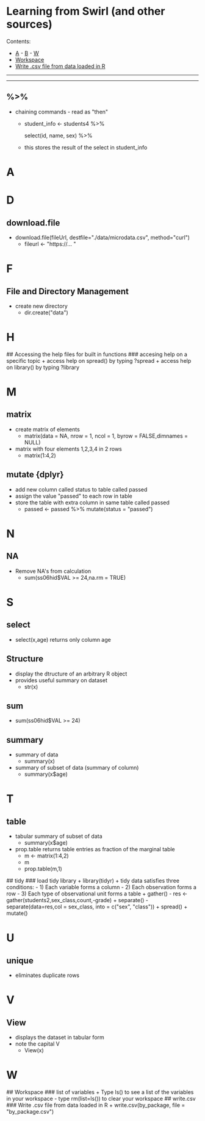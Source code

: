# Learning from Swirl (and other sources)

Contents:

- [A](#A)  - [B](#B)  - [W](#W)  
- [Workspace](#Workspace)
- [Write .csv file from data loaded in R](#write.csv)

_________________________________________________________________________
-------------------------------------------------------------------------

## %>%
+ chaining commands - read as "then"
  - student_info <- students4 %>%
  
    select(id, name, sex) %>%
  
  - this stores the result of the select in student_info

# A


# D
## download.file
+ download.file(fileUrl, destfile="./data/microdata.csv", method="curl")
  - fileurl <- "https://... "


# F
## File and Directory Management
+ create new directory
  - dir.create("data")


# H
<a name="Help"/>
## Accessing the help files for built in functions
### accesing help on a specific topic
+ access help on spread() by typing ?spread
+ access help on library() by typing ?library


# M
## matrix
+ create matrix of elements
  - matrix(data = NA, nrow = 1, ncol = 1, byrow = FALSE,dimnames = NULL)
+ matrix with four elements 1,2,3,4 in 2 rows
  - matrix(1:4,2)

## mutate {dplyr}
+ add new column called status to table called passed
+ assign the value "passed" to each row in table
+ store the table with extra column in same table called passed
  -  passed <- passed %>% mutate(status = "passed") 


# N
## NA
+ Remove NA's from calculation
  - sum(ss06hid$VAL >= 24,na.rm = TRUE)


# S
## select
+ select(x,age) returns only column age

## Structure
+ display the dtructure of an arbitrary R object
+ provides useful summary on dataset
  - str(x)

## sum
+ sum(ss06hid$VAL >= 24)

## summary
+ summary of data
  - summary(x)
+ summary of subset of data (summary of column)
  - summary(x$age)


# T
## table
+ tabular summary of subset of data
  - summary(x$age)
+ prop.table returns table entries as fraction of the marginal table
  -  m <- matrix(1:4,2)
  -  m
  -  prop.table(m,1)

<a name="tidy"/>
## tidy
### load tidy library
+ library(tidyr)
+ tidy data satisfies three conditions:
  - 1) Each variable forms a column
  - 2) Each observation forms a row
  - 3) Each type of observational unit forms a table
+ gather()
  - res <- gather(students2,sex_class,count,-grade)
+ separate()
  - separate(data=res,col = sex_class, into = c("sex", "class"))
+ spread()
+ mutate()


# U
## unique
+ eliminates duplicate rows


# V
## View
+ displays the dataset in tabular form
+ note the capital V
  - View(x)


# W <a name="W"/>
<a name="Workspace"/>
## Workspace
### list of variables
+ Type ls() to see a list of the variables in your workspace
  - type rm(list=ls()) to clear your workspace

<a name="write.csv"/>
## write.csv
### Write .csv file from data loaded in R
+ write.csv(by_package, file = "by_package.csv")

